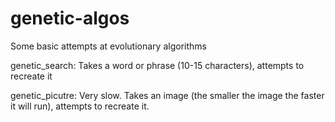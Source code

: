 # genetic-algos
Some basic attempts at evolutionary algorithms

genetic_search:
Takes a word or phrase (10-15 characters), attempts to recreate it

genetic_picutre:
Very slow. Takes an image (the smaller the image the faster it will run), attempts to recreate it. 
